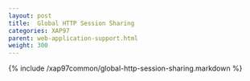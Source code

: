 ```yaml
---
layout: post
title:  Global HTTP Session Sharing
categories: XAP97
parent: web-application-support.html
weight: 300
---
```


{% include /xap97common/global-http-session-sharing.markdown %}
